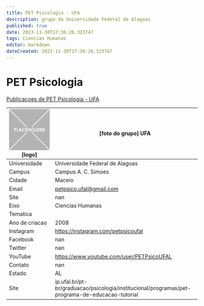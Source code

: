 ```yaml
---
title: PET Psicologia - UFA
description: grupo da Universidade Federal de Alagoas
published: true
date: 2023-11-30T17:36:26.323747
tags: Ciencias Humanas
editor: markdown
dateCreated: 2023-11-30T17:36:26.323747
---
```


# PET Psicologia

[Publicacoes de PET Psicologia - UFA](/atividade/88PETPsicologiaUFA/feed.md)

| ![placeholder.png](/placeholder.png) [logo] | [foto do grupo] UFA         |
| ------------------------------------------- | ------------------------------------------------- |
| Universidade                                | Universidade Federal de Alagoas      |
| Campus                                      | Campus A. C. Simoes            |
| Cidade                                      | Maceio             |
| Email                                       | petpsico.ufal@gmail.com             |
| Site                                        | nan              |
| Eixo                                        | Ciencias Humanas              |
| Tematica                                    |           |
| Ano de criacao                              | 2008        |
| Instagram                                   | https://instagram.com/petpsicoufal         |
| Facebook                                    | nan          |
| Twitter                                     | nan           |
| YouTube                                     | https://www.youtube.com/user/PETPsicoUFAL           |
| Contato                                     | nan         |
| Estado                                      |  AL            |
| Site                                        | ip.ufal.br/pt-br/graduacao/psicologia/institucional/programas/pet-programa-de-educacao-tutorial |
